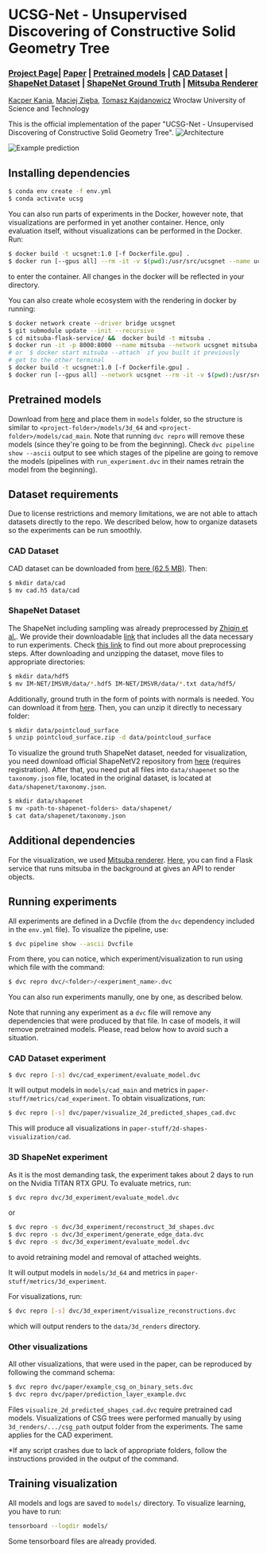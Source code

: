 # UCSG-Net - Unsupervised Discovering of Constructive Solid Geometry Tree
### [Project Page](https://ucsgnet.github.io/)| [Paper](https://arxiv.org/abs/2006.09102v3) | [Pretrained models](https://drive.google.com/file/d/1aoeEALT9ejm_G6hSw2AjtvGdbvbGGLaa/) | [CAD Dataset](https://www.dropbox.com/s/d6vm7diqfp65kyi/cad.h5?dl=0) | [ShapeNet Dataset](https://drive.google.com/file/d/158so7dnkQQNFSQTj741S3SUbuIXXRrLn/) | [ShapeNet Ground Truth](https://drive.google.com/open?id=16yiTtOrf6m4q9h3ZfhsG07JcAhLvZ0yk) | [Mitsuba Renderer](https://github.com/kacperkan/mitsuba-flask-service)

[Kacper Kania](https://kania.ml), [Maciej Zięba](https://scholar.google.com/citations?user=XmOBJZYAAAAJ&hl=en"), [Tomasz Kajdanowicz](https://scholar.google.com/citations?user=GOoaHHEAAAAJ&hl=en)
Wrocław University of Science and Technology

This is the official implementation of the paper "UCSG-Net - Unsupervised Discovering of Constructive Solid Geometry Tree".
![Architecture](architecture.png)

![Example prediction](csg-prediction.png)


## Installing dependencies

```bash
$ conda env create -f env.yml
$ conda activate ucsg
```

You can also run parts of experiments in the Docker, however note, that visualizations
are performed in yet another container. Hence, only evaluation itself, without
visualizations can be performed in the Docker. Run:
```bash
$ docker build -t ucsgnet:1.0 [-f Dockerfile.gpu] .
$ docker run [--gpus all] --rm -it -v $(pwd):/usr/src/ucsgnet --name ucsgnet ucsgnet:1.0 
```
to enter the container. All changes in the docker will be reflected in your directory.

You can also create whole ecosystem with the rendering in docker by running:
```bash
$ docker network create --driver bridge ucsgnet
$ git submodule update --init --recursive
$ cd mitsuba-flask-service/ &&  docker build -t mitsuba . 
$ docker run -it -p 8000:8000 --name mitsuba --network ucsgnet mitsuba:latest 
# or `$ docker start mitsuba --attach` if you built it previously
# get to the other terminal
$ docker build -t ucsgnet:1.0 [-f Dockerfile.gpu] . 
$ docker run [--gpus all] --network ucsgnet --rm -it -v $(pwd):/usr/src/ucsgnet --name ucsgnet ucsgnet:1.0 
```

## Pretrained models
Download from [here](https://drive.google.com/file/d/1aoeEALT9ejm_G6hSw2AjtvGdbvbGGLaa/) and place them in `models` folder, so the structure is similar to `<project-folder>/models/3d_64` and `<project-folder>/models/cad_main`. Note that running `dvc repro` will remove these models (since they're going to be from the beginning). Check `dvc pipeline show --ascii` output to see which stages of the pipeline are going to remove the models (pipelines with `run_experiment.dvc` in their names retrain the model from the beginning).

## Dataset requirements
Due to license restrictions and memory limitations, we are not able to attach
datasets directly to the repo. We described below, how to organize datasets
so the experiments can be run smoothly.

### CAD Dataset
CAD dataset can be downloaded from 
[here (62.5 MB)](https://www.dropbox.com/s/d6vm7diqfp65kyi/cad.h5?dl=0). Then:
```bash
$ mkdir data/cad
$ mv cad.h5 data/cad
```

### ShapeNet Dataset
The ShapeNet including sampling was already preprocessed by [Zhiqin et al.](https://github.com/czq142857/IM-NET).
We provide their downloadable [link](https://drive.google.com/file/d/158so7dnkQQNFSQTj741S3SUbuIXXRrLn/) 
that includes all the data necessary to run experiments. 
Check [this link](https://github.com/czq142857/IM-NET/tree/master/point_sampling)
to find out more about preprocessing steps.
After downloading and unzipping the dataset, move files to appropriate directories:
```bash
$ mkdir data/hdf5
$ mv IM-NET/IMSVR/data/*.hdf5 IM-NET/IMSVR/data/*.txt data/hdf5/
```

Additionally, ground truth in the form of points with normals is needed. You can
download it from [here](https://drive.google.com/open?id=16yiTtOrf6m4q9h3ZfhsG07JcAhLvZ0yk).
Then, you can unzip it directly to necessary folder:
```bash
$ mkdir data/pointcloud_surface
$ unzip pointcloud_surface.zip -d data/pointcloud_surface
```

To visualize the ground truth ShapeNet dataset, needed for visualization, you 
need download official ShapeNetV2 repository from [here](https://www.shapenet.org/)
(requires registration). After that, you need put all files into `data/shapenet`
so the `taxonomy.json` file, located in the original dataset, is located at
`data/shapenet/taxonomy.json`.

```bash
$ mkdir data/shapenet
$ mv <path-to-shapenet-folders> data/shapenet/
$ cat data/shapenet/taxonomy.json
```

## Additional dependencies
For the visualization, we used [Mitsuba renderer](https://www.mitsuba-renderer.org/index_old.html). [Here](https://github.com/kacperkan/mitsuba-flask-service), you can find a Flask service that runs mitsuba in the background at gives an API to render objects.

## Running experiments
All experiments are defined in a Dvcfile (from the `dvc` dependency included
in the `env.yml` file). To visualize the pipeline, use:

```bash
$ dvc pipeline show --ascii Dvcfile
```
From there, you can notice, which experiment/visualization to run using which
file with the command:
```bash
$ dvc repro dvc/<folder>/<experiment_name>.dvc
```

You can also run experiments manully, one by one, as described below.

Note that running any experiment as a `dvc` file will remove any dependencies
that were produced by that file. In case of models, it will remove pretrained models.
Please, read below how to avoid such a situation.
### CAD Dataset experiment
```bash
$ dvc repro [-s] dvc/cad_experiment/evaluate_model.dvc
```
It will output models in `models/cad_main` and metrics in 
`paper-stuff/metrics/cad_experiment`. To obtain visualizations, run:

```bash
$ dvc repro [-s] dvc/paper/visualize_2d_predicted_shapes_cad.dvc
```
This will produce all visualizations in `paper-stuff/2d-shapes-visualization/cad`.

### 3D ShapeNet experiment
As it is the most demanding task, the experiment takes about 2 days to run
on the Nvidia TITAN RTX GPU. To evaluate metrics, run:

```bash
$ dvc repro dvc/3d_experiment/evaluate_model.dvc
```
or 
```bash
$ dvc repro -s dvc/3d_experiment/reconstruct_3d_shapes.dvc
$ dvc repro -s dvc/3d_experiment/generate_edge_data.dvc
$ dvc repro -s dvc/3d_experiment/evaluate_model.dvc
```
to avoid retraining model and removal of attached weights.


It will output models in `models/3d_64` and metrics in 
`paper-stuff/metrics/3d_experiment`.

For visualizations, run:
```bash
$ dvc repro [-s] dvc/3d_experiment/visualize_reconstructions.dvc
```
which will output renders to the `data/3d_renders` directory.

### Other visualizations
All other visualizations, that were used in the paper, can be reproduced by
following the command schema:
```bash
$ dvc repro dvc/paper/example_csg_on_binary_sets.dvc
$ dvc repro dvc/paper/prediction_layer_example.dvc
```
Files `visualize_2d_predicted_shapes_cad.dvc` require pretrained cad models.
Visualizations of CSG trees were performed manually by using `3d_renders/.../csg_path`
output folder from the experiments. The same applies for the CAD experiment.

*If any script crashes due to lack of appropriate folders, follow the 
instructions provided in the output of the command.

## Training visualization
All models and logs are saved to `models/` directory. To visualize learning, 
you have to run:
```bash
tensorboard --logdir models/
```

Some tensorboard files are already provided.
